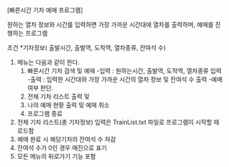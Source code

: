 [빠른시간 기차 예매 프로그램]

원하는 열차 정보와 시간를 입력하면 가장 가까운 시간대에 열차를 출력하며,
예매를 진행하는 프로그램

조건
*기차정보( 출발시간, 출발역, 도착역, 열차종류, 잔여석 수)
1. 메뉴는 다음과 같이 한다.
    1) 빠른시간 기차 검색 및 예매
      -입력 : 원하는시간, 출발역, 도착역, 열차종류 입력
      -출력 : 입력한 시간대와 가장 가까운 시간의 열차 정보 및 잔여석 수 출력
      -예매 여부 판단.
   2) 전체 기차 리스트 출력 및 
   3) 나의 예매 현황 출력 및 예매 취소
   4) 프로그램 종료
2. 전체 기차 리스트(총 기차정보) 입력은 TrainList.txt 파일로 프로그램이 시작할 때 로드함
3. 예매 완료 시 해당기차의 잔여석 수 차감
4. 잔여석 수가 0인 경우 매진으로 표기
5. 모든 메뉴의 뒤로가기 기능 포함
